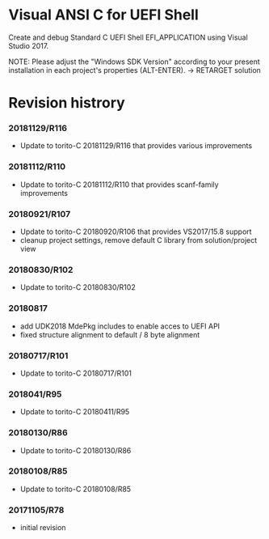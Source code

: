 # Visual ANSI C for UEFI Shell
Create and debug Standard C UEFI Shell EFI_APPLICATION using Visual Studio 2017.

NOTE: Please adjust the "Windows SDK Version" according to your present installation
in each project's properties (ALT-ENTER).
-> RETARGET solution

# Revision histrory
### 20181129/R116
* Update to torito-C 20181129/R116 that provides various improvements
### 20181112/R110
* Update to torito-C 20181112/R110 that provides scanf-family improvements
### 20180921/R107
* Update to torito-C 20180920/R106 that provides VS2017/15.8 support
* cleanup project settings, remove default C library from solution/project view
### 20180830/R102
* Update to torito-C 20180830/R102
### 20180817
* add UDK2018 MdePkg includes to enable acces to UEFI API
* fixed structure alignment to default / 8 byte alignment
### 20180717/R101
* Update to torito-C 20180717/R101
### 2018041/R95
* Update to torito-C 20180411/R95
### 20180130/R86
* Update to torito-C 20180130/R86
### 20180108/R85
* Update to torito-C 20180108/R85
### 20171105/R78
* initial revision

